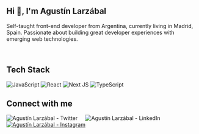 ## Hi 👋, I'm Agustín Larzábal

Self-taught front-end developer from Argentina, currently living in Madrid, Spain. Passionate about building great developer experiences with emerging web technologies.

<br />

## Tech Stack

![JavaScript](https://img.shields.io/badge/javascript-%23323330.svg?style=for-the-badge&logo=javascript&logoColor=%23F7DF1E)
![React](https://img.shields.io/badge/react-%2320232a.svg?style=for-the-badge&logo=react&logoColor=%2361DAFB)
![Next JS](https://img.shields.io/badge/Next-black?style=for-the-badge&logo=next.js&logoColor=white)
![TypeScript](https://img.shields.io/badge/typescript-%23007ACC.svg?style=for-the-badge&logo=typescript&logoColor=white)

## Connect with me

<a href="https://twitter.com/RareGaZz">
  <img align="left" src="https://icongr.am/fontawesome/twitter.svg?size=32&color=6e7681" alt="Agustín Larzábal - Twitter" style="margin-right: 20px" />
</a>
<a href="https://www.linkedin.com/in/agustinlarzabal/">
  <img align="left" src="https://icongr.am/fontawesome/linkedin.svg?size=32&color=6e7681" alt="Agustín Larzábal - LinkedIn" style="margin-right: 20px" />
</a>
<a href="https://www.instagram.com/agustinlarzabal/">
  <img src="https://icongr.am/fontawesome/instagram.svg?size=32&color=6e7681" alt="Agustín Larzábal - Instagram" style="margin-right: 20px" />
</a>
